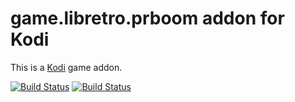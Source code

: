 # game.libretro.prboom addon for Kodi

This is a [Kodi](http://kodi.tv) game addon.

[![Build Status](https://travis-ci.org/kodi-game/game.libretro.prboom?branch=master)](https://travis-ci.org/kodi-game/game.libretro.prboom)
[![Build Status](https://ci.appveyor.com/api/projects/status/github/kodi-game/game.libretro.prboom?svg=true)](https://ci.appveyor.com/project/kodi-game/game-libretro-prboom)
